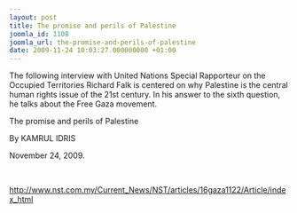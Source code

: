```yaml
---
layout: post
title: The promise and perils of Palestine
joomla_id: 1108
joomla_url: the-promise-and-perils-of-palestine
date: 2009-11-24 10:03:27.000000000 +01:00
---
```

<p>The following interview with United Nations Special Rapporteur on the Occupied Territories Richard Falk is centered on why Palestine is the central human rights issue of the 21st century. In his answer to the sixth question, he talks about the Free Gaza movement.</p>
<p>The promise and perils of Palestine</p>
<p>By KAMRUL IDRIS</p>
<p>November 24, 2009.</p>
<p> </p>
<p><a href="http://www.nst.com.my/Current_News/NST/articles/16gaza1122/Article/index_html">http://www.nst.com.my/Current_News/NST/articles/16gaza1122/Article/index_html</a></p>
